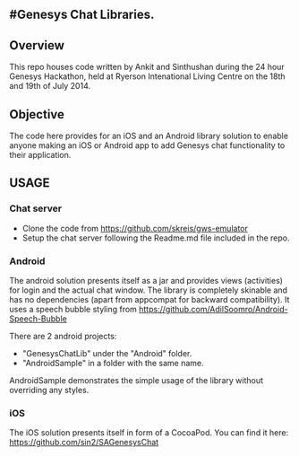 #Genesys Chat Libraries.
----------

## Overview

This repo houses code written by Ankit and Sinthushan during the 24 hour Genesys Hackathon, held at Ryerson Intenational Living Centre on the 18th and 19th of July 2014.

## Objective

The code here provides for an iOS and an Android library solution to enable anyone making an iOS or Android app to add Genesys chat functionality to their application.

## USAGE

### Chat server

- Clone the code from <https://github.com/skreis/gws-emulator>
- Setup the chat server following the Readme.md file included in the repo.

### Android

The android solution presents itself as a jar and provides views (activities) for login and the actual chat window. The library is completely skinable and has no dependencies (apart from appcompat for backward compatibility). It uses a speech bubble styling from <https://github.com/AdilSoomro/Android-Speech-Bubble>

There are 2 android projects: 

- "GenesysChatLib" under the "Android" folder.
- "AndroidSample" in a folder with the same name.

AndroidSample demonstrates the simple usage of the library without overriding any styles. 

### iOS

The iOS solution presents itself in form of a CocoaPod. You can find it here: <https://github.com/sin2/SAGenesysChat>